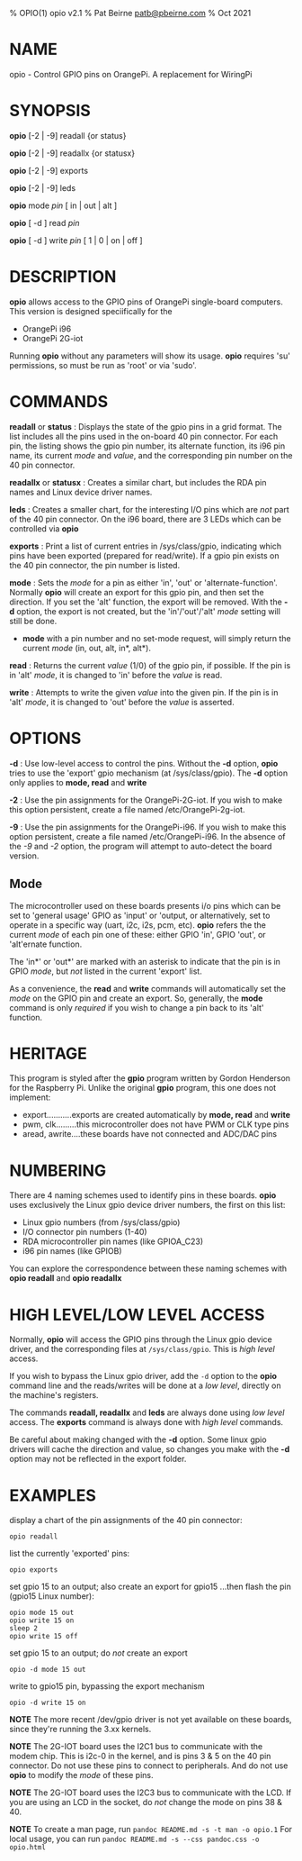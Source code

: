 % OPIO(1) opio v2.1
% Pat Beirne <patb@pbeirne.com>
% Oct 2021

# NAME
opio - Control GPIO pins on OrangePi. A replacement for WiringPi

# SYNOPSIS
**opio** [-2 | -9] readall {or status} 

**opio** [-2 | -9] readallx {or statusx}

**opio** [-2 | -9] exports

**opio** [-2 | -9] leds

**opio** mode *pin* [ in | out | alt ]

**opio** [ -d ] read *pin*

**opio** [ -d ] write *pin* [ 1 | 0 | on | off ]

# DESCRIPTION
**opio** allows access to the GPIO pins of OrangePi single-board computers. This version is designed speciifically for the

- OrangePi i96
- OrangePi 2G-iot

Running **opio** without any parameters will show its usage. **opio** requires 'su' permissions, so must be run as 'root' or via 'sudo'.

# COMMANDS
**readall** or **status**
: Displays the state of the gpio pins in a grid format. The list includes all the pins used in the on-board 40 pin connector. For each pin, the listing shows the gpio pin number, its alternate function, its i96 pin name, its current _mode_ and _value_, and the corresponding pin number on the 40 pin connector.

**readallx** or **statusx**
: Creates a similar chart, but includes the RDA pin names and Linux device driver names. 

**leds** 
: Creates a smaller chart, for the interesting I/O pins which are _not_ part of the 40 pin connector. On the i96 board, there are 3 LEDs which can be controlled via **opio**

**exports**
: Print a list of current entries in /sys/class/gpio, indicating which pins have been exported (prepared for read/write). If a gpio pin exists on the 40 pin connector, the pin number is listed.

**mode**
: Sets the _mode_ for a pin as either 'in', 'out' or 'alternate-function'. Normally **opio** will create an export for this gpio pin, and then set the direction. If you set the 'alt' function, the export will be removed. With the **-d** option, the export is not created, but the 'in'/'out'/'alt' _mode_ setting will still be done.

- **mode** with a pin number and no set-mode request, will simply return the current _mode_ (in, out, alt, in\*, alt\*).

**read**
: Returns the current _value_ (1/0) of the gpio pin, if possible. If the pin is in 'alt' _mode_, it is changed to 'in' before the _value_ is read.

**write**
: Attempts to write the given _value_ into the given pin. If the pin is in 'alt' _mode_, it is changed to 'out' before the _value_ is asserted.

# OPTIONS
**-d**
: Use low-level access to control the pins. Without the **-d** option, **opio** tries to use the 'export' gpio mechanism (at /sys/class/gpio). The **-d** option only applies to **mode, read** and **write**

**-2**
: Use the pin assignments for the OrangePi-2G-iot. If you wish to make this option persistent, create a file named /etc/OrangePi-2g-iot. 

**-9**
: Use the pin assignments for the OrangePi-i96. If you wish to make this option persistent, create a file named /etc/OrangePi-i96. In the absence of the *-9* and *-2* option, the program will attempt to auto-detect the board version.

## Mode
The microcontroller used on these boards presents i/o pins which can be set to 'general usage' GPIO as 'input' or 'output, or alternatively, set to operate in a specific way (uart, i2c, i2s, pcm, etc). **opio** refers the the current _mode_ of each pin one of these: either GPIO 'in', GPIO 'out', or 'alt'ernate function. 

The 'in\*' or 'out\*' are marked with an asterisk to indicate that the pin is in GPIO _mode_, but _not_ listed in the current 'export' list.

As a convenience, the **read** and **write** commands will automatically set the _mode_ on the GPIO pin and create an export. So, generally, the **mode** command is only *required* if you wish to change a pin back to its 'alt' function.

# HERITAGE
This program is styled after the **gpio** program written by Gordon Henderson for the Raspberry Pi.
Unlike the original **gpio** program, this one does not implement:

- export...........exports are created automatically by **mode, read** and **write**
- pwm, clk.........this microcontroller does not have PWM or CLK type pins
- aread, awrite....these boards have not connected and ADC/DAC pins

# NUMBERING
There are 4 naming schemes used to identify pins in these boards. **opio** uses exclusively the Linux gpio device driver numbers, the first on this list:

- Linux gpio numbers (from /sys/class/gpio)
- I/O connector pin numbers (1-40)
- RDA microcontroller pin names (like GPIOA_C23)
- i96 pin names (like GPIOB)

You can explore the correspondence between these naming schemes with **opio readall** and **opio readallx**

# HIGH LEVEL/LOW LEVEL ACCESS
Normally, **opio** will access the GPIO pins through the Linux gpio device driver, and the corresponding files at `/sys/class/gpio`. This is _high level_ access.

If you wish to bypass the Linux gpio driver, add the `-d` option to the **opio** command line and the reads/writes will be done at a _low level_, directly on the machine's registers.

The commands **readall, readallx** and **leds** are always done using _low level_ access. The **exports** command is always done with _high level_ commands.

Be careful about making changed with the **-d** option. Some linux gpio drivers will cache the direction and value, so changes you make with the **-d** option may not be reflected in the export folder.

# EXAMPLES

display a chart of the pin assignments of the 40 pin connector:

    opio readall     

list the currently 'exported' pins: 

    opio exports


set gpio 15 to an output; also create an export for gpio15
...then flash the pin (gpio15 Linux number): 

    opio mode 15 out    
    opio write 15 on
    sleep 2
    opio write 15 off   

set gpio 15 to an output; do *not* create an export

    opio -d mode 15 out 

write to gpio15 pin, bypassing the export mechanism

    opio -d write 15 on  


**NOTE** The more recent /dev/gpio driver is not yet available on these boards, since they're running the 3.xx kernels.

**NOTE** The 2G-IOT board uses the I2C1 bus to communicate with the modem chip. This is i2c-0 in the kernel, and is pins 3 & 5 on the 40 pin connector. Do not use these pins to connect to peripherals. And do not use **opio** to modify the _mode_ of these pins.

**NOTE** The 2G-IOT board uses the I2C3 bus to communicate with the LCD. If you are using an LCD in the socket, do _not_ change the mode on pins 38 & 40.

**NOTE** To create a man page, run `pandoc README.md -s -t man -o opio.1` For local usage, you can run `pandoc README.md -s --css pandoc.css -o opio.html` 
